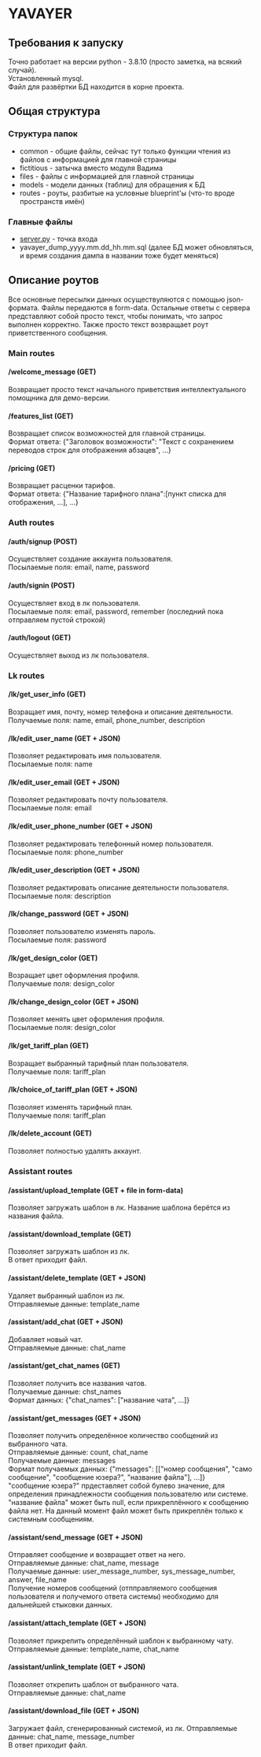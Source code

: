 # YAVAYER

## Требования к запуску
Точно работает на версии python - 3.8.10 (просто заметка, на всякий случай).  
Установленный mysql.  
Файл для развёртки БД находится в корне проекта.

## Общая структура
### Структура папок
* common - общие файлы, сейчас тут только функции чтения из файлов с информацией для главной страницы
* fictitious - затычка вместо модуля Вадима
* files - файлы с информацией для главной страницы
* models - модели данных (таблиц) для обращения к БД
* routes - роуты, разбитые на условные blueprint'ы (что-то вроде пространств имён)

### Главные файлы
* [server.py](server.py) - точка входа
* yavayer_dump_yyyy.mm.dd_hh.mm.sql (далее БД может обновляться, и время создания дампа в названии тоже будет меняться)

## Описание роутов
Все основные пересылки данных осуществуляются с помощью json-формата. Файлы передаются в form-data. Остальные ответы с сервера представляют собой просто текст, чтобы понимать, что запрос выполнен корректно. Также просто текст возвращает роут приветственного сообщения.

### Main routes
#### /welcome_message (GET)
Возвращает просто текст начального приветствия интеллектуального помощника для демо-версии.

#### /features_list (GET)
Возвращает список возможностей для главной страницы.  
Формат ответа: {"Заголовок возможности": "Текст с сохранением переводов строк для отображения абзацев", ...}

#### /pricing (GET)
Возвращает расценки тарифов.  
Формат ответа: {"Название тарифного плана":[пункт списка для отображения, ...], ...}

### Auth routes
#### /auth/signup (POST)
Осуществляет создание аккаунта пользователя.  
Посылаемые поля: email, name, password

#### /auth/signin (POST)
Осуществляет вход в лк пользователя.  
Посылаемые поля: email, password, remember (последний пока отправляем пустой строкой)

#### /auth/logout (GET)
Осуществляет выход из лк пользователя.

### Lk routes
#### /lk/get_user_info (GET)
Возращает имя, почту, номер телефона и описание деятельности.  
Получаемые поля: name, email, phone_number, description

#### /lk/edit_user_name (GET + JSON)
Позволяет редактировать имя пользователя.  
Посылаемые поля: name

#### /lk/edit_user_email (GET + JSON)
Позволяет редактировать почту пользователя.  
Посылаемые поля: email

#### /lk/edit_user_phone_number (GET + JSON)
Позволяет редактировать телефонный номер пользователя.  
Посылаемые поля: phone_number

#### /lk/edit_user_description (GET + JSON)
Позволяет редактировать описание деятельности пользователя.  
Посылаемые поля: description

#### /lk/change_password (GET + JSON)
Позволяет пользователю изменять пароль.  
Посылаемые поля: password

#### /lk/get_design_color (GET)
Возращает цвет оформления профиля.  
Получаемые поля: design_color

#### /lk/change_design_color (GET + JSON)
Позволяет менять цвет оформления профиля.  
Посылаемые поля: design_color

#### /lk/get_tariff_plan (GET)
Возращает выбранный тарифный план пользователя.  
Получаемые поля: tariff_plan

#### /lk/choice_of_tariff_plan (GET + JSON)
Позволяет изменять тарифный план.  
Получаемые поля: tariff_plan

#### /lk/delete_account (GET)
Позволяет полностью удалять аккаунт.

### Assistant routes
#### /assistant/upload_template (GET + file in form-data)
Позволяет загружать шаблон в лк. Название шаблона берётся из названия файла.

#### /assistant/download_template (GET)
Позволяет загружать шаблон из лк.  
В ответ приходит файл.

#### /assistant/delete_template (GET + JSON)
Удаляет выбранный шаблон из лк.  
Отправляемые данные: template_name

#### /assistant/add_chat (GET + JSON)
Добавляет новый чат.  
Отправляемые данные: chat_name

#### /assistant/get_chat_names (GET)
Позволяет получить все названия чатов.  
Получаемые данные: chst_names  
Формат данных: {"chat_names": ["название чата", ...]}

#### /assistant/get_messages (GET + JSON)
Позволяет получить определённое количество сообщений из выбранного чата.  
Отправляемые данные: count, chat_name  
Получаемые данные: messages  
Формат получаемых данных: {"messages": [["номер сообщения", "само сообщение", "сообщение юзера?", "название файла"], ...]}  
"сообщение юзера?" прдеставляет собой булево значение, для определения принадлежности сообщения пользователю или системе. "название файла" может быть null, если прикреплённого к сообщению файла нет. На данный момент файл может быть прикреплён только к системным сообщениям.

#### /assistant/send_message (GET + JSON)
Отправляет сообщение и возвращает ответ на него.  
Отправляемые данные: chat_name, message  
Получаемые данные: user_message_number, sys_message_number, answer, file_name  
Получение номеров сообщений (отпправляемого сообщения пользователя и получемого ответа системы) необходимо для дальнейшей стыковки данных.

#### /assistant/attach_template (GET + JSON)
Позволяет прикрепить определённый шаблон к выбранному чату.  
Отправляемые данные: template_name, chat_name

#### /assistant/unlink_template (GET + JSON)
Позволяет открепить шаблон от выбранного чата.  
Отправляемые данные: chat_name

#### /assistant/download_file (GET + JSON)
Загружает файл, сгенерированный системой, из лк.
Отправляемые данные: chat_name, message_number  
В ответ приходит файл.
